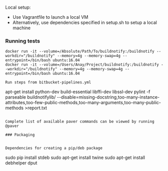 Local setup:

* Use Vagrantfile to launch a local VM
* Alternatively, use dependencies specified in setup.sh to setup a local machine


### Running tests

```
docker run -it --volume=/Absolute/Path/To/buildnotify:/buildnotify --workdir="/buildnotify" --memory=4g --memory-swap=4g --entrypoint=/bin/bash ubuntu:16.04
docker run -it --volume=/Users/Anay/Project/buildnotify:/buildnotify --workdir="/buildnotify" --memory=4g --memory-swap=4g --entrypoint=/bin/bash ubuntu:16.04

Run steps from bitbucket-pipelines.yml
```
apt-get install python-dev build-essential libffi-dev libssl-dev
pylint -f parseable buildnotifylib/ --disable=missing-docstring,too-many-instance-attributes,too-few-public-methods,too-many-arguments,too-many-public-methods >report.txt
```

Complete list of available paver commands can be viewed by running @paver 

### Packaging


Dependencies for creating a pip/deb package

```
sudo pip install stdeb
sudo apt-get install twine
sudo apt-get install debhelper dput

```